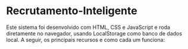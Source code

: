 # Recrutamento-Inteligente
Este sistema foi desenvolvido com HTML, CSS e JavaScript e roda diretamente no navegador, usando LocalStorage como banco de dados local. A seguir, os principais recursos e como cada um funciona:

